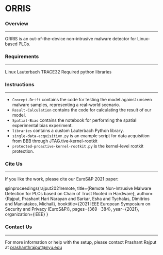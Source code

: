 # ORRIS

### Overview
---
ORRIS is an out-of-the-device non-intrusive malware detector for Linux-based PLCs.

### Requirements
---
Linux
Lauterbach TRACE32
Required python libraries

### Instructions
---
- `Concept-Drift` contains the code for testing the model against unseen malware samples, representing a real-world scenario.
- `Result-Calculation` contains the code for calculating the result of our model.
- `Spatial-Bias` contains the notebook for performing the spatial experimental bias experiment.
- `libraries` contains a custom Lauterbach Python library.
- `single-data-acquisition.py` is an example script for data acquisition from BBB through JTAG.tive-kernel-rootkit
- `protected-proactive-kernel-rootkit.py` is the kernel-level rootkit protection.

### Cite Us
---
If you like the work, please cite our EuroS&P 2021 paper:

@inproceedings{rajput2021remote,
  title={Remote Non-Intrusive Malware Detection for PLCs based on Chain of Trust Rooted in Hardware},
  author={Rajput, Prashant Hari Narayan and Sarkar, Esha and Tychalas, Dimitrios and Maniatakos, Michail},
  booktitle={2021 IEEE European Symposium on Security and Privacy (EuroS\&P)},
  pages={369--384},
  year={2021},
  organization={IEEE}
}

### Contact Us
---
For more information or help with the setup, please contact Prashant Rajput at prashanthrajput@nyu.edu
